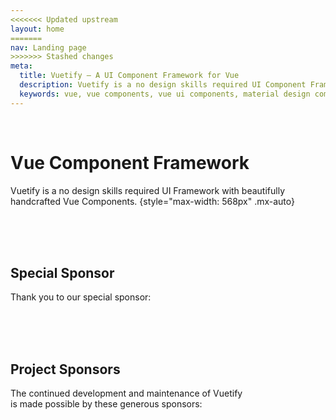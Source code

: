 ```yaml
---
<<<<<<< Updated upstream
layout: home
=======
nav: Landing page
>>>>>>> Stashed changes
meta:
  title: Vuetify — A UI Component Framework for Vue
  description: Vuetify is a no design skills required UI Component Framework for Vue. It provides you with all of the tools necessary to create beautiful content rich web applications.
  keywords: vue, vue components, vue ui components, material design components, vuetify, component framework, component library
---
```

<script setup>
  import HomeLogo from '@/components/home/Logo.vue'
  import HomeActionBtns from '@/components/home/ActionBtns.vue'
  import HomeSponsors from '@/components/home/Sponsors.vue'
  import SponsorCard from '@/components/sponsor/Card.vue'
</script>

<home-logo size="300px" />

<br>

# Vue Component Framework

Vuetify is a no design skills required UI Framework with beautifully handcrafted Vue Components.
{style="max-width: 568px" .mx-auto}

<br>

<home-action-btns />

<br>
<br>

## Special Sponsor

Thank you to our special sponsor:

<sponsor-card height="70" slug="teamwork" />

<br>
<br>
<br>

## Project Sponsors

The continued development and maintenance of Vuetify
<br>
is made possible by these generous sponsors:

<home-sponsors />
